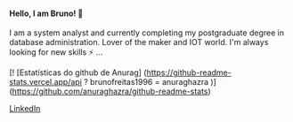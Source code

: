 #### Hello, I am Bruno! 👋

I am a system analyst and currently completing my postgraduate degree in database administration. Lover of the maker and IOT world.
I'm always looking for new skills ⚡ ...

[! [Estatísticas do github de Anurag] (https://github-readme-stats.vercel.app/api ? brunofreitas1996 = anuraghazra )] (https://github.com/anuraghazra/github-readme-stats)

[LinkedIn](https://www.linkedin.com/in/bruno-freitas-892136bb/)

